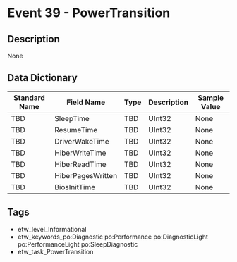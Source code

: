 # Event 39 - PowerTransition

## Description
None

## Data Dictionary
|Standard Name|Field Name|Type|Description|Sample Value|
|---|---|---|---|---|
|TBD|SleepTime|TBD|UInt32|None|None|
|TBD|ResumeTime|TBD|UInt32|None|None|
|TBD|DriverWakeTime|TBD|UInt32|None|None|
|TBD|HiberWriteTime|TBD|UInt32|None|None|
|TBD|HiberReadTime|TBD|UInt32|None|None|
|TBD|HiberPagesWritten|TBD|UInt32|None|None|
|TBD|BiosInitTime|TBD|UInt32|None|None|

## Tags
* etw_level_Informational
* etw_keywords_po:Diagnostic po:Performance po:DiagnosticLight po:PerformanceLight po:SleepDiagnostic
* etw_task_PowerTransition